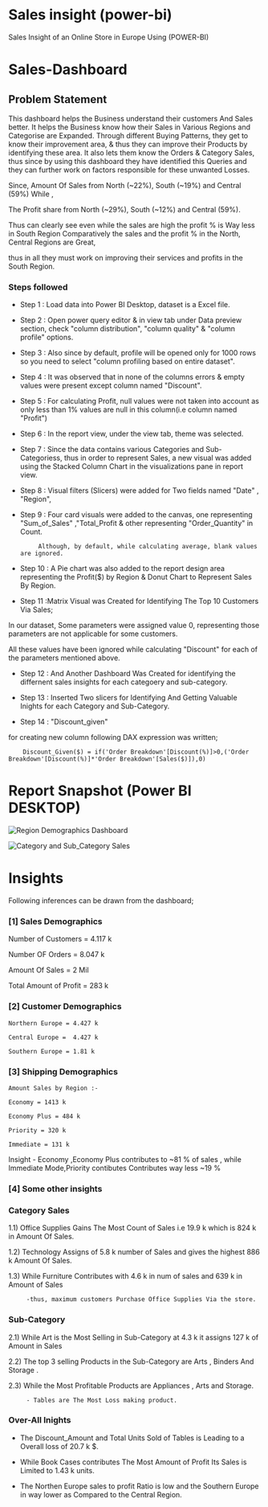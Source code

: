 # Sales insight (power-bi)
Sales Insight of an Online Store in Europe Using (POWER-BI)

# Sales-Dashboard


## Problem Statement

This dashboard helps the Business understand their customers And Sales better. It helps the Business know how their Sales in Various Regions and  Categorise are Expanded. Through different Buying Patterns, they get to know their improvement area, & thus they can improve their Products by identifying these area. It also lets them know the  Orders & Category Sales, thus since by using this dashboard they have identified this Queries and they can further work on factors responsible for these unwanted Losses.

Since, Amount Of Sales from North (~22%), South (~19%) and Central (59%) While ,

 The Profit share from North (~29%), South (~12%) and Central (59%).

Thus can clearly see even while
the sales are high the profit % is Way less in South Region Comparatively
the sales and the profit % in the North, Central Regions are Great,

 thus in all they must work on improving their services and profits in the South Region. 



### Steps followed 

- Step 1 : Load data into Power BI Desktop, dataset is a Excel file.
- Step 2 : Open power query editor & in view tab under Data preview section, check "column distribution", "column quality" & "column profile" options.
- Step 3 : Also since by default, profile will be opened only for 1000 rows so you need to select "column profiling based on entire dataset".
- Step 4 : It was observed that in none of the columns errors & empty values were present except column named "Discount".

- Step 5 : For calculating Profit, null values were not taken into account as only less than 1% values are null in this column(i.e column named "Profit") 
- Step 6 : In the report view, under the view tab, theme was selected.
- Step 7 : Since the data contains various Categories and Sub-Categoriess, thus in order to represent Sales, a new visual was added using the Stacked Column Chart in the visualizations pane in report view. 
- Step 8 : Visual filters (Slicers) were added for Two fields named "Date" , "Region", 
- Step 9 : Four card visuals were added to the canvas, one representing "Sum_of_Sales" ,"Total_Profit & other representing "Order_Quantity" in Count.
           
           Although, by default, while calculating average, blank values are ignored.
- Step 10 : A Pie chart was also added to the report design area representing the Profit($) by Region & Donut Chart to Represent Sales By Region.                

- Step 11 :Matrix Visual was Created for Identifying The Top 10 Customers Via Sales;

  
In our dataset, Some parameters were assigned value 0, representing those parameters are not applicable for some customers.

All these values have been ignored while calculating "Discount" for each of the parameters mentioned above.

- Step 12 : And Another Dashboard Was Created for identifying the differnent sales insights for each categoery and sub-category.

- Step 13 : Inserted Two slicers for Identifying And Getting Valuable Inights for each Category and Sub-Category.

- Step 14 : "Discount_given"

for creating new column following DAX expression was written;
       
        Discount_Given($) = if('Order Breakdown'[Discount(%)]>0,('Order Breakdown'[Discount(%)]*'Order Breakdown'[Sales($)]),0)
        

 # Report Snapshot (Power BI DESKTOP)

 ![Region Demographics Dashboard](https://github.com/user-attachments/assets/f074f3f8-36a3-4532-a1d3-d2d7aea31623)
 
![Category and Sub_Category Sales](https://github.com/user-attachments/assets/89e7d20f-d8e8-436c-802c-e5044a790366)


# Insights


Following inferences can be drawn from the dashboard;

### [1] Sales Demographics

   Number of Customers = 4.117 k 

   Number OF Orders = 8.047 k

   Amount Of Sales = 2 Mil 

  Total Amount of Profit = 283 k
           
### [2] Customer Demographics

    Northern Europe = 4.427 k 
  
    Central Europe =  4.427 k

    Southern Europe = 1.81 k
  
  ### [3] Shipping Demographics
    
    Amount Sales by Region :-
    
    Economy = 1413 k 

    Economy Plus = 484 k

    Priority = 320 k

    Immediate = 131 k

  Insight - Economy ,Economy Plus contributes to ~81 % of sales ,
  while Immediate Mode,Priority contibutes Contributes way less ~19 %



      
 ### [4] Some other insights
 
 ### Category Sales
 
 1.1) Office Supplies Gains The Most Count of  Sales i.e 19.9 k which is 824 k in Amount Of Sales.
 
 1.2) Technology Assigns of 5.8 k  number of Sales and gives the highest 886 k Amount Of Sales.

 1.3) While Furniture Contributes with 4.6 k in num of sales and 639 k in Amount of Sales
 
         -thus, maximum customers Purchase Office Supplies Via the store.
 
 ### Sub-Category
 
 2.1)  While Art is the Most Selling in Sub-Category at 4.3 k it assigns 127 k of Amount in Sales
 
 2.2)  The top 3 selling Products in the Sub-Category are Arts , Binders And Storage .
 
 2.3)  While the Most Profitable Products are Appliances , Arts and Storage.
 
 
         - Tables are The Most Loss making product.
         
 ### Over-All Inights

* The Discount_Amount and Total Units Sold of Tables is Leading to a Overall loss of 20.7 k $.

* While Book Cases contributes The Most Amount of Profit Its Sales is Limited to 1.43 k units.

* The Northen Europe sales to profit Ratio is low and the Southern Europe in way lower as Compared to the Central Region.
